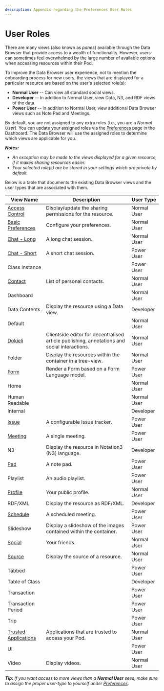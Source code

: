 ```yaml
---
description: Appendix regarding the Preferences User Roles
---
```


# User Roles

There are many views (also known as _panes_) available through the Data Browser that provide access to a wealth of functionality. However, users can sometimes feel overwhelmed by the large number of available options when accessing resources within their Pod. 

To improve the Data Browser user experience, not to mention the onboarding process for new users, the views that are displayed for a particular resource are based on the user's selected role(s):
* **Normal User** -- Can view all standard social views.
* **Developer** -- In addition to Normal User, view Data, N3, and RDF views of the data.
* **Power User** -- In addition to Normal User, view additional Data Browser views such as Note Pad and Meetings.

By default, you are not assigned to any extra roles (i.e., you are a _Normal User_). You can update your assigned roles via the [Preferences](https://github.com/solid/userguide/README.md#Preferences) page in the Dashboard. The Data Browser will use the assigned roles to determine which views are applicable for you.

_**Notes:**_
* _An exception may be made to the views displayed for a given resource, if it makes sharing resources easier._
* _Your selected role(s) are be stored in your settings which are private by default._

Below is a table that documents the existing Data Browser views and the user types that are associated with them.

| View Name            | Description | User Type |
| -------------------- | ---------- | ----------- |
| [Access Control](https://github.com/solid/userguide/blob/master/views/sharing/userguide.md) | Display/update the sharing permissions for the resource. | Normal User |
| [Basic Preferences](https://github.com/solid/userguide/README.md#Preferences) | Configure your preferences. | Normal User |
| [Chat - Long](https://github.com/solid/userguide/blob/master/views/longchat/userguide.md) | A long chat session. | Normal User |
| [Chat - Short](https://github.com/solid/userguide/blob/master/views/chat/userguide.md) | A short chat session. | Power User |
| Class Instance       |  | Power User |
| [Contact](https://github.com/solid/userguide/blob/master/views/addressbook/userguide.md) | List of personal contacts. | Normal User |
| Dashboard            |  | Normal User |
| Data Contents        | Display the resource using a Data view. | Developer |
| Default              |  | Normal User |
| [Dokieli](https://dokie.li/) | Clientside editor for decentralised article publishing, annotations and social interactions. | Normal User |
| Folder | Display the resources within the container in a tree-view. | Normal User |
| [Form](https://solid.github.io/solid-ui/Documentation/forms-intro.html) | Render a Form based on a Form Language model. | Power User |
| Home                 |  | Normal User |
| Human Readable       |  | Normal User |
| Internal             |  | Developer |
| [Issue](https://github.com/solid/issue-pane/blob/master/README.md) | A configurable Issue tracker. | Power User |
| [Meeting](https://github.com/solid/userguide/blob/master/views/meeting/userguide.md) | A single meeting. | Power User |
| N3                   | Display the resource in Notation3 (N3) language. | Developer |
| [Pad](https://github.com/solid/userguide/blob/master/views/views/notepad/userguide.md) | A note pad. | Power User |
| Playlist | An audio playlist. | Power User |
| [Profile](https://github.com/solid/userguide/blob/master/views/profile/userguide.md) | Your public profile. | Normal User |
| RDF/XML | Display the resource as RDF/XML. | Developer |
| [Schedule](https://github.com/solid/userguide/blob/master/views/scheduledevent/userguide.md) | A scheduled meeting. | Power User |
| Slideshow | Display a slideshow of the images contained within the container. | Power User |
| [Social](https://github.com/solid/userguide/blob/master/views/friends/userguide.md) | Your friends. | Normal User |
| [Source](https://github.com/solid/userguide/blob/master/views/source/userguide.md) | Display the source of a resource. | Normal User |
| Tabbed               |  | Power User |
| Table of Class       |  | Developer |
| Transaction          |  | Power User |
| Transaction Period   |  | Power User |
| Trip                 |  | Power User |
| [Trusted Applications](https://github.com/solid/userguide#manage-your-trusted-applications) | Applications that are trusted to access your Pod. | Normal User |
| UI                   |  | Power User |
| Video | Display videos. | Normal User |

_**Tip:** If you want access to more views than a **Normal User** sees, make sure to assign the proper user-type to yourself under [Preferences](https://github.com/solid/userguide/README.md#Preferences)._
